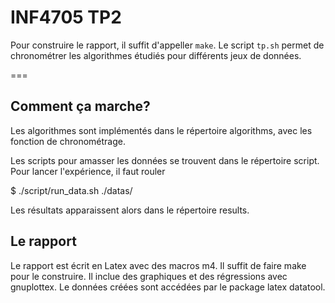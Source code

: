 # INF4705 TP2

Pour construire le rapport, il suffit d'appeller `make`. Le script
`tp.sh` permet de chronométrer les algorithmes étudiés pour différents
jeux de données.

===

## Comment ça marche?

Les algorithmes sont implémentés dans le répertoire algorithms, avec
les fonction de chronométrage.

Les scripts pour amasser les données se trouvent dans le répertoire
script.  Pour lancer l'expérience, il faut rouler

 $ ./script/run_data.sh ./datas/

Les résultats apparaissent alors dans le répertoire results.

## Le rapport

Le rapport est écrit en Latex avec des macros m4. Il suffit de faire
make pour le construire.  Il inclue des graphiques et des régressions
avec gnuplottex.  Le données créées sont accédées par le package latex
datatool.